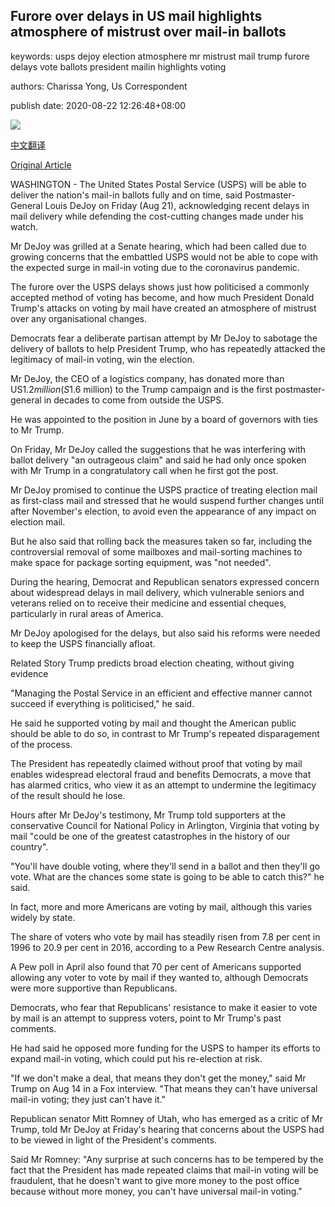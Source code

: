 ## Furore over delays in US mail highlights atmosphere of mistrust over mail-in ballots

keywords: usps dejoy election atmosphere mr mistrust mail trump furore delays vote ballots president mailin highlights voting

authors: Charissa Yong, Us Correspondent

publish date: 2020-08-22 12:26:48+08:00

![](https://www.straitstimes.com/sites/default/files/styles/x_large/public/articles/2020/08/22/nz_usps_220866.jpg?itok=IfHYOAd4)

[中文翻译](Furore%20over%20delays%20in%20US%20mail%20highlights%20atmosphere%20of%20mistrust%20over%20mail-in%20ballots_zh.md)

[Original Article](https://www.straitstimes.com/world/united-states/furore-over-delays-in-us-mail-highlights-atmosphere-of-mistrust-over-mail-in)

WASHINGTON - The United States Postal Service (USPS) will be able to deliver the nation's mail-in ballots fully and on time, said Postmaster-General Louis DeJoy on Friday (Aug 21), acknowledging recent delays in mail delivery while defending the cost-cutting changes made under his watch.

Mr DeJoy was grilled at a Senate hearing, which had been called due to growing concerns that the embattled USPS would not be able to cope with the expected surge in mail-in voting due to the coronavirus pandemic.

The furore over the USPS delays shows just how politicised a commonly accepted method of voting has become, and how much President Donald Trump's attacks on voting by mail have created an atmosphere of mistrust over any organisational changes.

Democrats fear a deliberate partisan attempt by Mr DeJoy to sabotage the delivery of ballots to help President Trump, who has repeatedly attacked the legitimacy of mail-in voting, win the election.

Mr DeJoy, the CEO of a logistics company, has donated more than US$1.2 million (S$1.6 million) to the Trump campaign and is the first postmaster-general in decades to come from outside the USPS.

He was appointed to the position in June by a board of governors with ties to Mr Trump.

On Friday, Mr DeJoy called the suggestions that he was interfering with ballot delivery "an outrageous claim" and said he had only once spoken with Mr Trump in a congratulatory call when he first got the post.

Mr DeJoy promised to continue the USPS practice of treating election mail as first-class mail and stressed that he would suspend further changes until after November's election, to avoid even the appearance of any impact on election mail.

But he also said that rolling back the measures taken so far, including the controversial removal of some mailboxes and mail-sorting machines to make space for package sorting equipment, was "not needed".

During the hearing, Democrat and Republican senators expressed concern about widespread delays in mail delivery, which vulnerable seniors and veterans relied on to receive their medicine and essential cheques, particularly in rural areas of America.

Mr DeJoy apologised for the delays, but also said his reforms were needed to keep the USPS financially afloat.

Related Story Trump predicts broad election cheating, without giving evidence

"Managing the Postal Service in an efficient and effective manner cannot succeed if everything is politicised," he said.

He said he supported voting by mail and thought the American public should be able to do so, in contrast to Mr Trump's repeated disparagement of the process.

The President has repeatedly claimed without proof that voting by mail enables widespread electoral fraud and benefits Democrats, a move that has alarmed critics, who view it as an attempt to undermine the legitimacy of the result should he lose.

Hours after Mr DeJoy's testimony, Mr Trump told supporters at the conservative Council for National Policy in Arlington, Virginia that voting by mail "could be one of the greatest catastrophes in the history of our country".

"You'll have double voting, where they'll send in a ballot and then they'll go vote. What are the chances some state is going to be able to catch this?" he said.

In fact, more and more Americans are voting by mail, although this varies widely by state.

The share of voters who vote by mail has steadily risen from 7.8 per cent in 1996 to 20.9 per cent in 2016, according to a Pew Research Centre analysis.

A Pew poll in April also found that 70 per cent of Americans supported allowing any voter to vote by mail if they wanted to, although Democrats were more supportive than Republicans.

Democrats, who fear that Republicans' resistance to make it easier to vote by mail is an attempt to suppress voters, point to Mr Trump's past comments.

He had said he opposed more funding for the USPS to hamper its efforts to expand mail-in voting, which could put his re-election at risk.

"If we don't make a deal, that means they don't get the money," said Mr Trump on Aug 14 in a Fox interview. "That means they can't have universal mail-in voting; they just can't have it."

Republican senator Mitt Romney of Utah, who has emerged as a critic of Mr Trump, told Mr DeJoy at Friday's hearing that concerns about the USPS had to be viewed in light of the President's comments.

Said Mr Romney: "Any surprise at such concerns has to be tempered by the fact that the President has made repeated claims that mail-in voting will be fraudulent, that he doesn't want to give more money to the post office because without more money, you can't have universal mail-in voting."